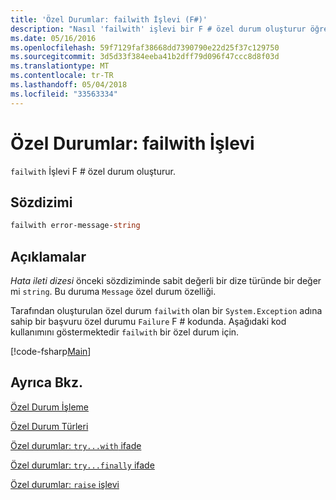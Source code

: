 ```yaml
---
title: 'Özel Durumlar: failwith İşlevi (F#)'
description: "Nasıl 'failwith' işlevi bir F # özel durum oluşturur öğrenin."
ms.date: 05/16/2016
ms.openlocfilehash: 59f7129faf38668dd7390790e22d25f37c129750
ms.sourcegitcommit: 3d5d33f384eeba41b2dff79d096f47ccc8d8f03d
ms.translationtype: MT
ms.contentlocale: tr-TR
ms.lasthandoff: 05/04/2018
ms.locfileid: "33563334"
---
```

# <a name="exceptions-the-failwith-function"></a>Özel Durumlar: failwith İşlevi

`failwith` İşlevi F # özel durum oluşturur.


## <a name="syntax"></a>Sözdizimi

```fsharp
failwith error-message-string
```

## <a name="remarks"></a>Açıklamalar
*Hata ileti dizesi* önceki sözdiziminde sabit değerli bir dize türünde bir değer mi `string`. Bu duruma `Message` özel durum özelliği.

Tarafından oluşturulan özel durum `failwith` olan bir `System.Exception` adına sahip bir başvuru özel durumu `Failure` F # kodunda. Aşağıdaki kod kullanımını göstermektedir `failwith` bir özel durum için.

[!code-fsharp[Main](../../../../samples/snippets/fsharp/lang-ref-2/snippet6001.fs)]
    
## <a name="see-also"></a>Ayrıca Bkz.
[Özel Durum İşleme](index.md)

[Özel Durum Türleri](exception-types.md)

[Özel durumlar: `try...with` ifade](the-try-with-expression.md)

[Özel durumlar: `try...finally` ifade](the-try-finally-expression.md)

[Özel durumlar: `raise` işlevi](the-raise-function.md)
